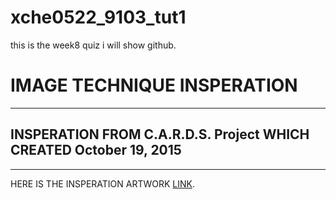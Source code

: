 # xche0522_9103_tut1


this is the week8 quiz i will show github.

# IMAGE TECHNIQUE INSPERATION
---
## INSPERATION FROM C.A.R.D.S. Project WHICH CREATED October 19, 2015
---
HERE IS THE INSPERATION ARTWORK [LINK](https://galactic.ink/journal/tag/canvas/).

